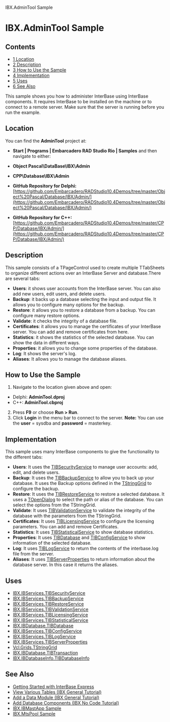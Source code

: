IBX.AdminTool Sample[]()
# IBX.AdminTool Sample 



## Contents



* [1 Location](#Location)
* [2 Description](#Description)
* [3 How to Use the Sample](#How_to_Use_the_Sample)
* [4 Implementation](#Implementation)
* [5 Uses](#Uses)
* [6 See Also](#See_Also)

This sample shows you how to administer InterBase using InterBase components. It requires InterBase to be installed on the machine or to connect to a remote server. Make sure that the server is running before you run the example.
## Location 

You can find the **AdminTool** project at:
* **Start | Programs | Embarcadero RAD Studio Rio | Samples** and then navigate to either:

* **Object Pascal\DataBase\IBX\Admin**
* **CPP\Database\IBX\Admin**

* **GitHub Repository for Delphi:**[https://github.com/Embarcadero/RADStudio10.4Demos/tree/master/Object%20Pascal/Database/IBX/Admin/](https://github.com/Embarcadero/RADStudio10.4Demos/tree/master/Object%20Pascal/Database/IBX/Admin/)
* **GitHub Repository for C++:**[https://github.com/Embarcadero/RADStudio10.4Demos/tree/master/CPP/Database/IBX/Admin/](https://github.com/Embarcadero/RADStudio10.4Demos/tree/master/CPP/Database/IBX/Admin/)

## Description 

This sample consists of a TPageControl used to create multiple TTabSheets to organize different actions over an InterBase Server and database.There are several tabs:

* **Users**: it shows user accounts from the InterBase server. You can also add new users, edit users, and delete users.
* **Backup**: it backs up a database selecting the input and output file. It allows you to configure many options for the backup.
* **Restore**: it allows you to restore a database from a backup. You can configure many restore options.
* **Validate**: it checks the integrity of a database file.
* **Certificates**: it allows you to manage the certificates of your InterBase server. You can add and remove certificates from here.
* **Statistics**: it shows the statistics of the selected database. You can show the data in different ways.
* **Properties**: it allows you to change some properties of the database.
* **Log**: It shows the server's log.
* **Aliases**: It allows you to manage the database aliases.

## How to Use the Sample 


1.  Navigate to the location given above and open:

*  Delphi: **AdminTool.dproj**
*  C++: **AdminTool.cbproj**

2.  Press **F9** or choose **Run > Run**.
3.  Click **Login** in the menu bar to connect to the server.
**Note:** You can use the **user** = sysdba and **password** = masterkey.
## Implementation 

This sample uses many InterBase components to give the functionality to the different tabs:
* **Users**: It uses the [TIBSecurityService](http://docwiki.embarcadero.com/Libraries/en/IBX.IBServices.TIBSecurityService) to manage user accounts: add, edit, and delete users.
* **Backup**: It uses the [TIBBackupService](http://docwiki.embarcadero.com/Libraries/en/IBX.IBServices.TIBBackupService) to allow you to back up your database. It uses the Backup options defined in the [TStringGrid](http://docwiki.embarcadero.com/Libraries/en/Vcl.Grids.TStringGrid) to configure the backup.
* **Restore**: It uses the [TIBRestoreService](http://docwiki.embarcadero.com/Libraries/en/IBX.IBServices.TIBRestoreService) to restore a selected database. It uses a [TOpenDialog](http://docwiki.embarcadero.com/Libraries/en/Vcl.Dialogs.TOpenDialog) to select the path or alias of the database. You can select the options from the TStringGrid.
* **Validate**: It uses [TIBValidationService](http://docwiki.embarcadero.com/Libraries/en/IBX.IBServices.TIBValidationService) to validate the integrity of the database with the parameters from the TStringGrid.
* **Certificates**: It uses [TIBLicensingService](http://docwiki.embarcadero.com/Libraries/en/IBX.IBServices.TIBLicensingService) to configure the licensing parameters. You can add and remove Certificates.
* **Statistics**: It uses [TIBStatisticalService](http://docwiki.embarcadero.com/Libraries/en/IBX.IBServices.TIBStatisticalService) to show database statistics.
* **Properties**: It uses [TIBDatabase](http://docwiki.embarcadero.com/Libraries/en/IBX.IBDatabase.TIBDatabase) and [TIBConfigService](http://docwiki.embarcadero.com/Libraries/en/IBX.IBServices.TIBConfigService) to show information of the selected database.
* **Log**: It uses [TIBLogService](http://docwiki.embarcadero.com/Libraries/en/IBX.IBServices.TIBLogService) to return the contents of the interbase.log file from the server.
* **Aliases**: It uses [TIBServerProperties](http://docwiki.embarcadero.com/Libraries/en/IBX.IBServices.TIBServerProperties) to return information about the database server. In this case it returns the aliases.

## Uses 


* [IBX.IBServices.TIBSecurityService](http://docwiki.embarcadero.com/Libraries/en/IBX.IBServices.TIBSecurityService)
* [IBX.IBServices.TIBBackupService](http://docwiki.embarcadero.com/Libraries/en/IBX.IBServices.TIBBackupService)
* [IBX.IBServices.TIBRestoreService](http://docwiki.embarcadero.com/Libraries/en/IBX.IBServices.TIBRestoreService)
* [IBX.IBServices.TIBValidationService](http://docwiki.embarcadero.com/Libraries/en/IBX.IBServices.TIBValidationService)
* [IBX.IBServices.TIBLicensingService](http://docwiki.embarcadero.com/Libraries/en/IBX.IBServices.TIBLicensingService)
* [IBX.IBServices.TIBStatisticalService](http://docwiki.embarcadero.com/Libraries/en/IBX.IBServices.TIBStatisticalService)
* [IBX.IBDatabase.TIBDatabase](http://docwiki.embarcadero.com/Libraries/en/IBX.IBDatabase.TIBDatabase)
* [IBX.IBServices.TIBConfigService](http://docwiki.embarcadero.com/Libraries/en/IBX.IBServices.TIBConfigService)
* [IBX.IBServices.TIBLogService](http://docwiki.embarcadero.com/Libraries/en/IBX.IBServices.TIBLogService)
* [IBX.IBServices.TIBServerProperties](http://docwiki.embarcadero.com/Libraries/en/IBX.IBServices.TIBServerProperties)
* [Vcl.Grids.TStringGrid](http://docwiki.embarcadero.com/Libraries/en/Vcl.Grids.TStringGrid)
* [IBX.IBDatabase.TIBTransaction](http://docwiki.embarcadero.com/Libraries/en/IBX.IBDatabase.TIBTransaction)
* [IBX.IBDatabaseInfo.TIBDatabaseInfo](http://docwiki.embarcadero.com/Libraries/en/IBX.IBDatabaseInfo.TIBDatabaseInfo)

## See Also 


* [Getting Started with InterBase Express](http://docwiki.embarcadero.com/RADStudio/en/Getting_Started_with_InterBase_Express)
* [View Various Tables (IBX General Tutorial)](http://docwiki.embarcadero.com/RADStudio/en/View_Various_Tables_(IBX_General_Tutorial))
* [Add a Data Module (IBX General Tutorial)](http://docwiki.embarcadero.com/RADStudio/en/Add_a_Data_Module_(IBX_General_Tutorial))
* [Add Database Components (IBX No Code Tutorial)](http://docwiki.embarcadero.com/RADStudio/en/Add_Database_Components_(IBX_No_Code_Tutorial))
* [IBX.IBMastApp Sample](http://docwiki.embarcadero.com/CodeExamples/en/IBX.IBMastApp_Sample)
* [IBX.MtsPool Sample](http://docwiki.embarcadero.com/CodeExamples/en/IBX.MtsPool_Sample)





